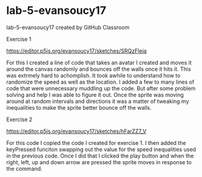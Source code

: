 # lab-5-evansoucy17
lab-5-evansoucy17 created by GitHub Classroom

Exercise 1 

https://editor.p5js.org/evansoucy17/sketches/SRQzFIeia

For this I created a line of code that takes an avatar I created and moves it around the canvas randomly and bounces off the walls once it hits it. 
This was extrmely hard to achomplish. It took awhile to understand how to randomize the speed as well as the location. I added a few to many lines of 
code that were unnecessary muddling up the code. But after some problem solving and help I was able to figure it out. Once the sprite was moving around 
at random intervals and directions it was a matter of tweaking my inequalities to make the sprite better bounce off the walls. 

Exercise 2 

https://editor.p5js.org/evansoucy17/sketches/hFarZZ7_V

For this code I copied the code I created for exercise 1. I then added the keyPressed funciton swapping out the value for the speed inequalities used in
the previous code. Once I did that I clicked the play button and when the right, left, up and down arrow are pressed the sprite moves in response to the 
command. 
